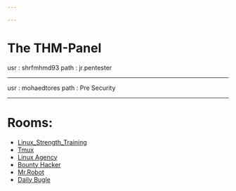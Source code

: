 ```yaml
---

---
```

# The THM-Panel

usr : shrfmhmd93
path : jr.pentester

---

usr : mohaedtores
path : Pre Security

---

# Rooms:
* [Linux_Strength_Training](LinuxRoom-1.md)
* [Tmux](TMUX.md)
* [Linux Agency](LinuxRoom-2.md)
* [Bounty Hacker](BountyHacker-Cowboy-bebop.md)
* [Mr.Robot](Mr.Robot.md)
* [Daily Bugle](Daily_Bugle.md)